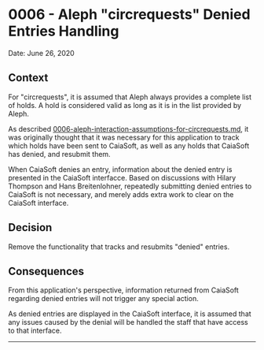 # 0006 - Aleph "circrequests" Denied Entries Handling

Date: June 26, 2020

## Context

For "circrequests", it is assumed that Aleph always provides a complete list
of holds. A hold is considered valid as long as it is in the list provided by
Aleph.

As described [0006-aleph-interaction-assumptions-for-circrequests.md][1],
it was originally thought that it was necessary for this application to track
which holds have been sent to CaiaSoft, as well as any holds that CaiaSoft has
denied, and resubmit them.

When CaiaSoft denies an entry, information about the denied entry is presented
in the CaiaSoft interfacce. Based on discussions with Hilary Thompson and
Hans Breitenlohner, repeatedly submitting denied entries to CaiaSoft is not
necessary, and merely adds extra work to clear on the CaiaSoft interface.

## Decision

Remove the functionality that tracks and resubmits "denied" entries. 

## Consequences

From this application's perspective, information returned from CaiaSoft
regarding denied entries will not trigger any special action.

As denied entries are displayed in the CaiaSoft interface, it is assumed that
any issues caused by the denial will be handled the staff that have access to
that interface. 

----
[1]: 0006-aleph-interaction-assumptions-for-circrequests.md
